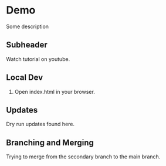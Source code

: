 # Demo

Some description

## Subheader

Watch tutorial on youtube.

## Local Dev

1. Open index.html in your browser.

## Updates

Dry run updates found here.

## Branching and Merging

Trying to merge from the secondary branch to the main branch. 